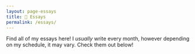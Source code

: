 ```yaml
---
layout: page-essays
title: 📝 Essays
permalink: /essays/
---
```


Find all of my essays here! I *usually* write every month, however depending on my schedule, it may vary. Check them out below!